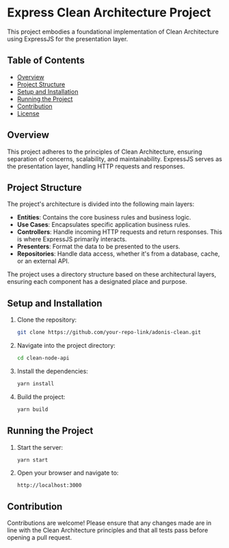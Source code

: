 # Express Clean Architecture Project

This project embodies a foundational implementation of Clean Architecture using ExpressJS for the presentation layer.

## Table of Contents

- [Overview](#overview)
- [Project Structure](#project-structure)
- [Setup and Installation](#setup-and-installation)
- [Running the Project](#running-the-project)
- [Contribution](#contribution)
- [License](#license)

## Overview

This project adheres to the principles of Clean Architecture, ensuring separation of concerns, scalability, and maintainability. ExpressJS serves as the presentation layer, handling HTTP requests and responses.

## Project Structure

The project's architecture is divided into the following main layers:

- **Entities**: Contains the core business rules and business logic.
- **Use Cases**: Encapsulates specific application business rules.
- **Controllers**: Handle incoming HTTP requests and return responses. This is where ExpressJS primarily interacts.
- **Presenters**: Format the data to be presented to the users.
- **Repositories**: Handle data access, whether it's from a database, cache, or an external API.

The project uses a directory structure based on these architectural layers, ensuring each component has a designated place and purpose.

## Setup and Installation

1. Clone the repository:

   ```bash
   git clone https://github.com/your-repo-link/adonis-clean.git
   ```

2. Navigate into the project directory:

   ```bash
   cd clean-node-api
   ```

3. Install the dependencies:

   ```bash
   yarn install
   ```

4. Build the project:
   ```bash
   yarn build
   ```

## Running the Project

1. Start the server:

   ```bash
   yarn start
   ```

2. Open your browser and navigate to:
   ```
   http://localhost:3000
   ```

## Contribution

Contributions are welcome! Please ensure that any changes made are in line with the Clean Architecture principles and that all tests pass before opening a pull request.

